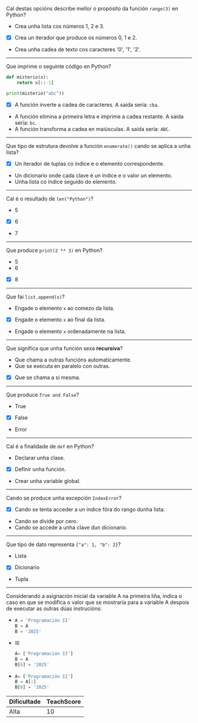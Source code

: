 Cal destas opcións describe mellor o propósito da función `range(3)` en Python?

- Crea unha lista cos números 1, 2 e 3.
- [X] Crea un iterador que produce os números 0, 1 e 2.
- Crea unha cadea de texto cos caracteres '0', '1', '2'.

---

Que imprime o seguinte código en Python?

```python
def misterio(x):
    return x[::-1]

print(misterio("abc"))
````

- [X] A función inverte a cadea de caracteres.
  A saída sería: `cba`.
- A función elimina a primeira letra e imprime a cadea restante.
  A saída sería: `bc`.
- A función transforma a cadea en maiúsculas.
  A saída sería: `ABC`.

---

Que tipo de estrutura devolve a función `enumerate()` cando se aplica a unha lista?

- [X] Un iterador de tuplas co índice e o elemento correspondente.
- Un dicionario onde cada clave é un índice e o valor un elemento.
- Unha lista co índice seguido do elemento.

---

Cal é o resultado de `len("Python")`?

- 5
- [X] 6
- 7

---

Que produce `print(2 ** 3)` en Python?

- 5
- 6
- [X] 8

---

Que fai `list.append(x)`?

- Engade o elemento `x` ao comezo da lista.
- [X] Engade o elemento `x` ao final da lista.
- Engade o elemento `x` ordenadamente na lista.

---

Que significa que unha función sexa **recursiva**?

- Que chama a outras funcións automaticamente.
- Que se executa en paralelo con outras.
- [X] Que se chama a si mesma.

---

Que produce `True and False`?

- True
- [X] False
- Error

---

Cal é a finalidade de `def` en Python?

- Declarar unha clase.
- [X] Definir unha función.
- Crear unha variable global.

---

Cando se produce unha excepción `IndexError`?

- [X] Cando se tenta acceder a un índice fóra do rango dunha lista.
- Cando se divide por cero.
- Cando se accede a unha clave dun dicionario.

---

Que tipo de dato representa `{"a": 1, "b": 2}`?

- Lista
- [X] Dicionario
- Tupla

---

Considerando a asignación inicial da variable A na primeira liña, indica o caso en que se modifica o valor que se mostraría para a variable A despois de executar as outras dúas instrucións:

-
  ```python
  A = 'Programación II'
  B = A
  B = '2025'
  ```
- [X]
  ```python
  A= ['Programación II']
  B = A
  B[0] = '2025'
  ```
-
  ```python
  A= ['Programación II']
  B = A[:]
  B[0] = '2025'
  ```


| Dificultade | TeachScore |
|-------------|------------|
| Alta        | 10         |
